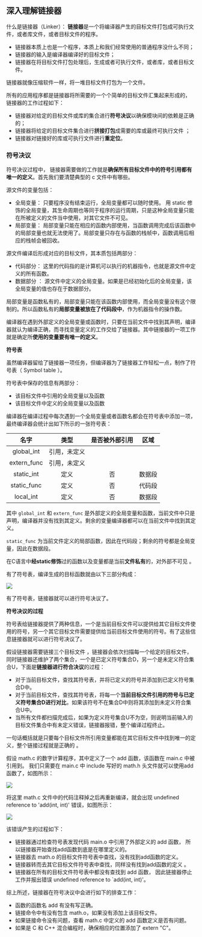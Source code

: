 ## 深入理解链接器

什么是链接器（Linker）： **链接器**是一个将编译器产生的目标文件打包成可执行文件，或者库文件，或者目标文件的程序。 

-   链接器本质上也是一个程序，本质上和我们经常使用的普通程序没什么不同；
-   链接器的输入是编译器编译好的目标文件；
-   链接器在将目标文件打包处理后，生成或者可执行文件，或者库，或者目标文件。

链接器就像压缩软件一样，将一堆目标文件打包为一个文件。

所有的应用程序都是链接器将所需要的一个个简单的目标文件汇集起来形成的， 链接器的工作过程如下：

-    链接器对给定的目标文件或库的集合进行**符号决议**以确保模块间的依赖是正确的；
-    链接器将给定的目标文件集合进行**拼接打包**成需要的库或最终可执行文件 ；
-    链接器对链接好的库或可执行文件进行**重定位**。

### 符号决议

符号决议过程中， 链接器需要做的工作就是**确保所有目标文件中的符号引用都有唯一的定义**。首先我们要清楚典型的 c 文件中有哪些。

源文件的变量包括：

-   全局变量： 只要程序没有结束运行，全局变量都可以随时使用。  用 static 修饰的全局变量，其生命周期也等同于程序的运行周期，只是这种全局变量只能在所被定义的文件当中使用，对其它文件不可见。 
-   局部变量： 局部变量只能在相应的函数内部使用，当函数调用完成后该函数中的局部变量也就无法使用了。局部变量只存在与函数的栈帧中，函数调用后相应的栈帧会被回收。

源文件编译后形成对应的目标文件，其本质包括两部分：

-   代码部分： 这里的代码指的是计算机可以执行的机器指令，也就是源文件中定义的所有函数。
-    数据部分 ： 源文件中定义的全局变量。如果是已经初始化后的全局变量，该全局变量的值也存在于数据部分。

局部变量是函数私有的，局部变量只能在该函数内部使用，而全局变量没有这个限制的。所以函数私有的**局部变量被放在了代码段中**，作为机器指令的操作数。 

编译器在遇到外部定义的全局变量或函数时，只要在当前文件中找到其声明，编译器就认为编译正确，而寻找变量定义的工作交给了链接器。其中链接器的一项工作就是确定所**使用的变量要有唯一的定义**。

**符号表**

虽然编译器留给了链接器一项任务，但编译器为了链接器工作轻松一点，制作了符号表（ Symbol table ）。

符号表中保存的信息有两部分：

-   该目标文件中引用的全局变量以及函数
-   该目标文件中定义的全局变量以及函数

 编译器在编译过程中每次遇到一个全局变量或者函数名都会在符号表中添加一项，最终编译器会统计出如下所示的一张符号表： 

|    名字     |     类型     | 是否被外部引用 |  区域  |
| :---------: | :----------: | :------------: | :----: |
| global_int  | 引用，未定义 |                |        |
| extern_func | 引用，未定义 |                |        |
| static_int  |     定义     |       否       | 数据段 |
| static_func |     定义     |       否       | 代码段 |
|  local_int  |     定义     |       否       | 数据段 |

其中 `global_int` 和 `extern_func` 是外部定义的全局变量和函数，当前文件中只是声明，编译器并没有找到其定义。剩余的变量编译器都可以在当前文件中找到其定义。 

`static_func` 为当前文件定义的局部函数，因此在代码段；剩余的符号都是全局变量，因此在数据段。

在C语言中**经static修饰**过的函数以及变量都是当前**文件私有**的，对外部不可见 。

有了符号表，编译生成的目标函数就由以下三部分构成：

![](D:\study\backendAscensionProject\note\c_cpp\pics\objectfile.png)

有了符号表，链接器就可以进行符号决议了。 

**符号决议的过程**

符号表给链接器提供了两种信息，一个是当前目标文件可以提供给其它目标文件使用的符号，另一个其它目标文件需要提供给当前目标文件使用的符号。有了这些信息链接器就可以进行符号决议了。 

假设链接器需要链接三个目标文件 ，链接器会依次扫描每一个给定的目标文件，同时链接器还维护了两个集合，一个是已定义符号集合D，另一个是未定义符合集合U，下面是**链接器进行符合决议**的过程： 

-   对于当前目标文件，查找其符号表，并将已定义的符号并添加到已定义符号集合D中。 
-   对于当前目标文件，查找其符号表，将每一个**当前目标文件引用的符号与已定义符号集合D进行对比**，如果该符号不在集合D中则将其添加到未定义符合集合U中。 
-   当所有文件都扫描完成后，如果为定义符号集合U不为空，则说明当前输入的目标文件集合中有未定义错误，链接器报错，整个编译过程终止。 

 一句话概括就是只要每个目标文件所引用变量都能在其它目标文件中找到唯一的定义，整个链接过程就是正确的 。

假设 math.c 的数字计算程序，其中定义了一个 add 函数，该函数在 main.c 中被引用到。 我们只需要在 main.c 中 include 写好的 math.h 头文件就可以使用add函数了，如图所示：

![](D:\study\backendAscensionProject\note\c_cpp\pics\reference.png)

将这里 math.c 文件中的代码注释掉之后再重新编译，就会出现 undefined reference to 'add(int, int)' 错误，如图所示： 

![](D:\study\backendAscensionProject\note\c_cpp\pics\undefine.png)

该错误产生的过程如下：

-   链接器通过检查符号表发现代码 main.o 中引用了外部定义的 add 函数， 所以链接器开始查找add函数到底是在哪里定义的。
-   链接器去 math.o 的目标文件符号表中查找，没有找到add函数的定义。
-   链接器转而去其它目标文件符号表中查找，同样没有找到add函数的定义 。
-   链接器在所有的目标文件符号表中都没有查找到 add 函数， 因此链接器停止工作并报出错误 undefined reference to `add(int, int)'。

综上所述，链接器在符号决议中会进行如下的排查工作：

-   函数的函数名 add 有没有写正确。
-   链接命令中有没有包含 math.o，如果没有添加上该目标文件。
-   如果链接命令没有问题，查看 math.c 中定义的 add 函数定义是否有问题。 
-   如果是 C 和 C++ 混合编程时，确保相应的位置添加了 extern "C"。 

